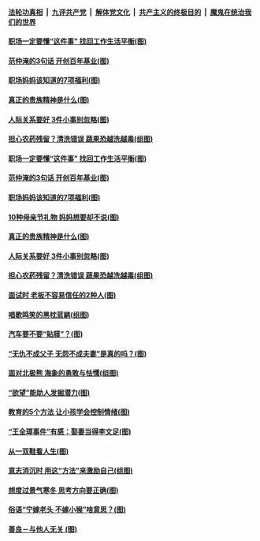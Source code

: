 ####  [法轮功真相](../../../../basic/blob/master/README.md?t=05100031) &nbsp;|&nbsp; [九评共产党](../../../../9ping.md/blob/master/README.md?t=05100031) &nbsp;|&nbsp; [解体党文化](../../../../jtdwh.md/blob/master/README.md?t=05100031)  &nbsp;|&nbsp; [共产主义的终极目的](../../../../gczydzjmd.md/blob/master/README.md?t=05100031) &nbsp;|&nbsp; [魔鬼在统治我们的世界](../../../../mgztzwmdsj.md/blob/master/README.md?t=05100031) 

#### [职场一定要懂“这件事” 找回工作生活平衡(图)](../pages/p8/932644.md?t=05100031) 

#### [范仲淹的3句话 开创百年基业(图)](../pages/p8/892948.md?t=05100031) 

#### [职场妈妈该知道的7项福利(图)](../pages/p8/932596.md?t=05100031) 

#### [真正的贵族精神是什么(图)](../pages/p8/932238.md?t=05100031) 

#### [人际关系要好 3件小事别忽略(图)](../pages/p8/932535.md?t=05100031) 

#### [担心农药残留？清洗错误 蔬果恐越洗越毒(组图)](../pages/p8/931956.md?t=05100031) 

#### [职场一定要懂“这件事” 找回工作生活平衡(图)](../pages/p8/932644.md?t=05100031) 

#### [范仲淹的3句话 开创百年基业(图)](../pages/p8/892948.md?t=05100031) 

#### [职场妈妈该知道的7项福利(图)](../pages/p8/932596.md?t=05100031) 

#### [10种母亲节礼物 妈妈想要却不说(图)](../pages/p8/932589.md?t=05100031) 

#### [真正的贵族精神是什么(图)](../pages/p8/932238.md?t=05100031) 

#### [人际关系要好 3件小事别忽略(图)](../pages/p8/932535.md?t=05100031) 

#### [担心农药残留？清洗错误 蔬果恐越洗越毒(组图)](../pages/p8/931956.md?t=05100031) 

#### [面试时 老板不容易信任的2种人(图)](../pages/p8/930797.md?t=05100031) 

#### [唱歌鸣笑的黑枕蓝鹟(组图)](../pages/p8/932419.md?t=05100031) 

#### [汽车要不要“贴膜”？(图)](../pages/p8/932413.md?t=05100031) 

#### [“无仇不成父子 无怨不成夫妻”是真的吗？(图)](../pages/p8/932398.md?t=05100031) 

#### [面对北极熊 海象的勇敢与怯懦(组图)](../pages/p8/931709.md?t=05100031) 

#### [“欲望”能助人发掘潜力(图)](../pages/p8/932351.md?t=05100031) 

#### [教育的5个方法 让小孩学会控制情绪(图)](../pages/p8/932307.md?t=05100031) 

#### [“王全璋事件”有感：娶妻当得李文足(图)](../pages/p8/932227.md?t=05100031) 

#### [从一双鞋看人生(图)](../pages/p8/932294.md?t=05100031) 

#### [意志消沉时 用这“方法”来激励自己(组图)](../pages/p8/932231.md?t=05100031) 

#### [想度过景气寒冬 思考方向要正确(图)](../pages/p8/932161.md?t=05100031) 

#### [俗语“宁嫁老头 不嫁小猴”啥意思？(图)](../pages/p8/932169.md?t=05100031) 

#### [善良－与他人无关&nbsp;(图)](../pages/p8/931997.md?t=05100031) 


